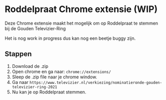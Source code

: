 # Roddelpraat Chrome extensie (WIP)
Deze Chrome extensie maakt het mogelijk om op Roddelpraat te stemmen bij de Gouden Televizier-Ring

Het is nog work in progress dus kan nog een beetje buggy zijn.

## Stappen
1. Download de .zip
2. Open chrome en ga naar: `chrome://extensions/`
3. Sleep de .zip file naar je chrome window.
4. Ga naar `https://www.televizier.nl/verkiezing/nominatieronde-gouden-televizier-ring-2021`
5. Nu kan je op Roddelpraat stemmen.